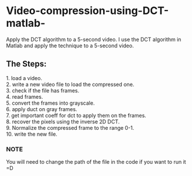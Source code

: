 # Video-compression-using-DCT-matlab-
Apply the DCT algorithm to a 5-second video. 
I use the DCT algorithm in Matlab and apply the technique to a 5-second video. 

<h2> The Steps: </h2>
1. load a video.<br>
2. write a new video file to load the compressed one.<br>
3. check if the file has frames.<br>
4. read frames.<br>
5. convert the frames into grayscale.<br>
6. apply duct on gray frames.<br>
7. get important coeff for dct to apply them on the frames.<br>
8. recover the pixels using the inverse 2D DCT.<br>
9. Normalize the compressed frame to the range 0-1.<br>
10. write the new file.<be>

<h3>NOTE</h3>
You will need to change the path of the file in the code if you want to run it =D

